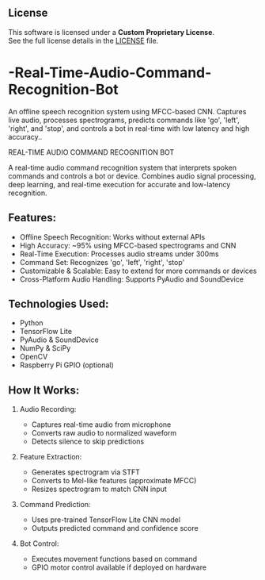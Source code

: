 ## License  
This software is licensed under a **Custom Proprietary License**.  
See the full license details in the [LICENSE](LICENSE) file.

# -Real-Time-Audio-Command-Recognition-Bot
An offline speech recognition system using MFCC-based CNN. Captures live audio, processes spectrograms, predicts commands like 'go', 'left', 'right', and 'stop', and controls a bot in real-time with low latency and high accuracy..

REAL-TIME AUDIO COMMAND RECOGNITION BOT

A real-time audio command recognition system that interprets spoken commands and controls a bot or device.
Combines audio signal processing, deep learning, and real-time execution for accurate and low-latency recognition.

Features:
---------
- Offline Speech Recognition: Works without external APIs
- High Accuracy: ~95% using MFCC-based spectrograms and CNN
- Real-Time Execution: Processes audio streams under 300ms
- Command Set: Recognizes 'go', 'left', 'right', 'stop'
- Customizable & Scalable: Easy to extend for more commands or devices
- Cross-Platform Audio Handling: Supports PyAudio and SoundDevice

Technologies Used:
------------------
- Python
- TensorFlow Lite
- PyAudio & SoundDevice
- NumPy & SciPy
- OpenCV
- Raspberry Pi GPIO (optional)

How It Works:
-------------
1. Audio Recording:
   - Captures real-time audio from microphone
   - Converts raw audio to normalized waveform
   - Detects silence to skip predictions

2. Feature Extraction:
   - Generates spectrogram via STFT
   - Converts to Mel-like features (approximate MFCC)
   - Resizes spectrogram to match CNN input

3. Command Prediction:
   - Uses pre-trained TensorFlow Lite CNN model
   - Outputs predicted command and confidence score

4. Bot Control:
   - Executes movement functions based on command
   - GPIO motor control available if deployed on hardware



